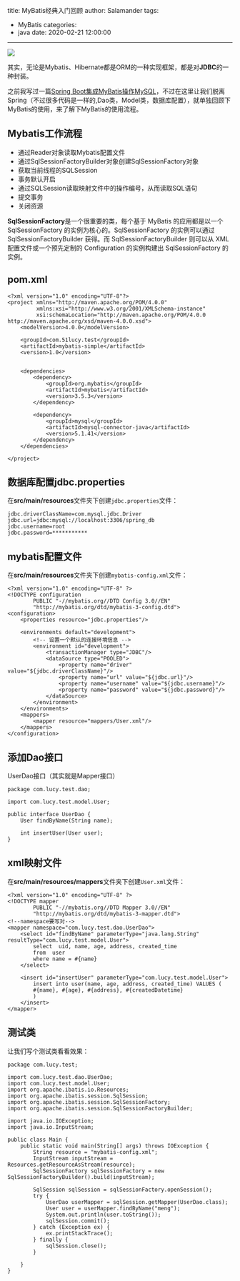 title: MyBatis经典入门回顾
author: Salamander
tags:
  - MyBatis
categories:
  - java
date: 2020-02-21 12:00:00
---
![](https://mybatis.org/images/mybatis-logo.png)

其实，无论是Mybatis、Hibernate都是ORM的一种实现框架，都是对**JDBC**的一种封装。 

之前我写过一篇[Spring Boot集成MyBatis操作MySQL](2019/10/27/Spring-Boot集成MyBatis操作MySQL/)，不过在这里让我们脱离Spring（不过很多代码是一样的,Dao类，Model类，数据库配置），就单独回顾下MyBatis的使用，来了解下MyBatis的使用流程。  

## Mybatis工作流程

* 通过Reader对象读取Mybatis配置文件
* 通过SqlSessionFactoryBuilder对象创建SqlSessionFactory对象
* 获取当前线程的SQLSession
* 事务默认开启
* 通过SQLSession读取映射文件中的操作编号，从而读取SQL语句
* 提交事务
* 关闭资源

<!-- more -->

**SqlSessionFactory**是一个很重要的类，每个基于 MyBatis 的应用都是以一个 SqlSessionFactory 的实例为核心的。SqlSessionFactory 的实例可以通过 SqlSessionFactoryBuilder 获得。而 SqlSessionFactoryBuilder 则可以从 XML 配置文件或一个预先定制的 Configuration 的实例构建出 SqlSessionFactory 的实例。

## pom.xml
```
<?xml version="1.0" encoding="UTF-8"?>
<project xmlns="http://maven.apache.org/POM/4.0.0"
         xmlns:xsi="http://www.w3.org/2001/XMLSchema-instance"
         xsi:schemaLocation="http://maven.apache.org/POM/4.0.0 http://maven.apache.org/xsd/maven-4.0.0.xsd">
    <modelVersion>4.0.0</modelVersion>

    <groupId>com.51lucy.test</groupId>
    <artifactId>mybatis-simple</artifactId>
    <version>1.0</version>


    <dependencies>
        <dependency>
            <groupId>org.mybatis</groupId>
            <artifactId>mybatis</artifactId>
            <version>3.5.3</version>
        </dependency>

        <dependency>
            <groupId>mysql</groupId>
            <artifactId>mysql-connector-java</artifactId>
            <version>5.1.41</version>
        </dependency>
    </dependencies>

</project>
```

## 数据库配置jdbc.properties
在**src/main/resources**文件夹下创建`jdbc.properties`文件：
```
jdbc.driverClassName=com.mysql.jdbc.Driver
jdbc.url=jdbc:mysql://localhost:3306/spring_db
jdbc.username=root
jdbc.password=***********
```


## mybatis配置文件
在**src/main/resources**文件夹下创建`mybatis-config.xml`文件：
```
<?xml version="1.0" encoding="UTF-8" ?>
<!DOCTYPE configuration
        PUBLIC "-//mybatis.org//DTD Config 3.0//EN"
        "http://mybatis.org/dtd/mybatis-3-config.dtd">
<configuration>
    <properties resource="jdbc.properties"/>

    <environments default="development">
        <!-- 设置一个默认的连接环境信息 -->
        <environment id="development">
            <transactionManager type="JDBC"/>
            <dataSource type="POOLED">
                <property name="driver" value="${jdbc.driverClassName}"/>
                <property name="url" value="${jdbc.url}"/>
                <property name="username" value="${jdbc.username}"/>
                <property name="password" value="${jdbc.password}"/>
            </dataSource>
        </environment>
    </environments>
    <mappers>
        <mapper resource="mappers/User.xml"/>
    </mappers>
</configuration>
```


## 添加Dao接口
UserDao接口（其实就是Mapper接口）
```
package com.lucy.test.dao;

import com.lucy.test.model.User;

public interface UserDao {
    User findByName(String name);

    int insertUser(User user);
}

```

## xml映射文件
在**src/main/resources/mappers**文件夹下创建`User.xml`文件：

```
<?xml version="1.0" encoding="UTF-8" ?>
<!DOCTYPE mapper
        PUBLIC "-//mybatis.org//DTD Mapper 3.0//EN"
        "http://mybatis.org/dtd/mybatis-3-mapper.dtd">
<!--namespace要写对-->
<mapper namespace="com.lucy.test.dao.UserDao">
    <select id="findByName" parameterType="java.lang.String"  resultType="com.lucy.test.model.User">
        select  uid, name, age, address, created_time
        from  user
        where name = #{name}
    </select>

    <insert id="insertUser" parameterType="com.lucy.test.model.User">
        insert into user(name, age, address, created_time) VALUES (
        #{name}, #{age}, #{address}, #{createdDatetime}
        )
    </insert>
</mapper>

```

## 测试类
让我们写个测试类看看效果：
```
package com.lucy.test;

import com.lucy.test.dao.UserDao;
import com.lucy.test.model.User;
import org.apache.ibatis.io.Resources;
import org.apache.ibatis.session.SqlSession;
import org.apache.ibatis.session.SqlSessionFactory;
import org.apache.ibatis.session.SqlSessionFactoryBuilder;

import java.io.IOException;
import java.io.InputStream;

public class Main {
    public static void main(String[] args) throws IOException {
        String resource = "mybatis-config.xml";
        InputStream inputStream = Resources.getResourceAsStream(resource);
        SqlSessionFactory sqlSessionFactory = new SqlSessionFactoryBuilder().build(inputStream);

        SqlSession sqlSession = sqlSessionFactory.openSession();
        try {
            UserDao userMapper = sqlSession.getMapper(UserDao.class);
            User user = userMapper.findByName("meng");
            System.out.println(user.toString());
            sqlSession.commit();
        } catch (Exception ex) {
            ex.printStackTrace();
        } finally {
            sqlSession.close();
        }

    }
}
```